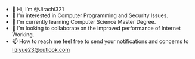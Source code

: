 - 👋 Hi, I’m @Jirachi321
- 👀 I’m interested in Computer Programming and Security Issues.
- 🌱 I’m currently learning Computer Science Master Degree.
- 💞️ I’m looking to collaborate on the improved performance of Internet Working.
- 📫 How to reach me feel free to send your notifications and concerns to liziyue23@outlook.com

<!---
Jirache321/Jirache321 is a ✨ special ✨ repository because its `README.md` (this file) appears on your GitHub profile.
You can click the Preview link to take a look at your changes.
--->
